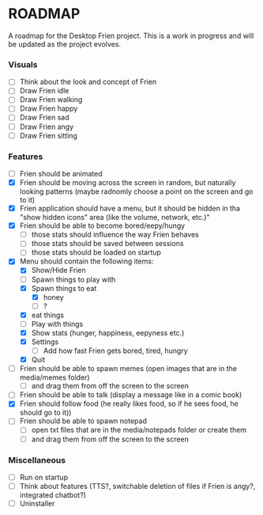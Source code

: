 # ROADMAP
A roadmap for the Desktop Frien project. This is a work in progress and will be updated as the project evolves.

### Visuals
- [ ] Think about the look and concept of Frien
- [ ] Draw Frien idle
- [ ] Draw Frien walking
- [ ] Draw Frien happy
- [ ] Draw Frien sad
- [ ] Draw Frien angy
- [ ] Draw Frien sitting

### Features
- [ ] Frien should be animated
- [x] Frien should be moving across the screen in random, but naturally looking patterns (maybe radnomly choose a point on the screen and go to it)
- [x] Frien application should have a menu, but it should be hidden in tha "show hidden icons" area (like the volume, network, etc.)"
- [x] Frien should be able to become bored/eepy/hungy 
    - [ ] those stats should influence the way Frien behaves
    - [ ] those stats should be saved between sessions
    - [ ] those stats should be loaded on startup
- [x] Menu should contain the following items:
  - [x] Show/Hide Frien
  - [ ] Spawn things to play with
  - [x] Spawn things to eat
      - [x] honey
      - [ ] ?
  - [x] eat things
  - [ ] Play with things
  - [x] Show stats (hunger, happiness, eepyness etc.)
  - [x] Settings
      - [ ] Add how fast Frien gets bored, tired, hungry
  - [x] Quit
- [ ] Frien should be able to spawn memes (open images that are in the media/memes folder) 
    - [ ] and drag them from off the screen to the screen
- [ ] Frien should be able to talk (display a message like in a comic book)
- [x] Frien should follow food (he really likes food, so if he sees food, he should go to it))
- [ ] Frien should be able to spawn notepad 
    - [ ] open txt files that are in the media/notepads folder or create them
    - [ ] and drag them from off the screen to the screen

### Miscellaneous
- [ ] Run on startup
- [ ] Think about features (TTS?, switchable deletion of files if Frien is angy?, integrated chatbot?)
- [ ] Uninstaller